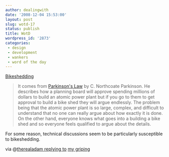 ```yaml
---
author: dealingwith
date: '2008-12-04 15:53:00'
layout: post
slug: wotd-17
status: publish
title: WotD
wordpress_id: '2873'
categories:
 - design
 - development
 - wankers
 - word of the day
---
```


[Bikeshedding][1]

> It comes from [Parkinson's Law][2] by C. Northcoate Parkinson. He describes
how a planning board will approve spending millions of dollars to build an
atomic power plant but if you go to them to get approval to build a bike shed
they will argue endlessly. The problem being that the atomic power plant is so
large, complex, and difficult to understand that no one can really argue about
how exactly it is done. On the other hand, everyone knows what goes into a
building a bike shed and so everyone feels qualified to argue about the
details.

For some reason, technical discussions seem to be particularly susceptible to
bikeshedding.

via @[therealadam replying to][3] [my griping][4]

   [1]: http://xarg.net/blog/one-entry?entry_id=20005

   [2]: http://www.amazon.com/exec/obidos/ASIN/0141186852

   [3]: http://twitter.com/therealadam/status/1038929977 (See also,'bikeshedding'. Further, that button really is too small.)

   [4]: http://twitter.com/dealingwith/status/1038924419 (The problem withbeing a user interface expert is that everyone is a goddamn user interfaceexpert.)

